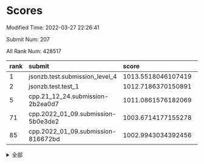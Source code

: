 # Scores

Modified Time: 2022-03-27 22:26:41

Submit Num: 207

All Rank Num: 428517

| rank |               submit               |       score        |       sigma        | pk_num |
| :--- | :--------------------------------- | :----------------- | :----------------- | :----- |
| 1    | jsonzb.test.submission_level_4     | 1013.5518046107419 | 0.8226471631738357 | 8278   |
| 2    | jsonzb.test.test_1                 | 1012.7186370150891 | 0.7990449564745546 | 8282   |
| 5    | cpp.21_12_24.submission-2b2ea0d7   | 1011.0861576182069 | 0.7642892664522893 | 8281   |
| 71   | cpp.2022_01_09.submission-5b0e3de2 | 1003.6714177155278 | 0.7240481408796986 | 8275   |
| 85   | cpp.2022_01_09.submission-816672bd | 1002.9943034392456 | 0.7183378044263462 | 8277   |


<details>
<summary>全部</summary>

| rank |                 submit                 |       score        |       sigma        | pk_num |
| :--- | :------------------------------------- | :----------------- | :----------------- | :----- |
| 1    | jsonzb.test.submission_level_4         | 1013.5518046107419 | 0.8226471631738357 | 8278   |
| 2    | jsonzb.test.test_1                     | 1012.7186370150891 | 0.7990449564745546 | 8282   |
| 3    | gobigger.level_3.submission_level_3_37 | 1011.2771294645476 | 0.8039382700538725 | 8284   |
| 4    | gobigger.level_3.submission_level_3_30 | 1011.169301917951  | 0.7941780932988262 | 8281   |
| 5    | cpp.21_12_24.submission-2b2ea0d7       | 1011.0861576182069 | 0.7642892664522893 | 8281   |
| 6    | gobigger.level_3.submission_level_3_6  | 1011.0682229173251 | 0.7871019557287886 | 8280   |
| 7    | gobigger.level_3.submission_level_3_11 | 1011.005042369744  | 0.7882364838842824 | 8282   |
| 8    | gobigger.level_3.submission_level_3_33 | 1010.9544824522752 | 0.7748015101081646 | 8274   |
| 9    | gobigger.level_3.submission_level_3_48 | 1010.8914603240477 | 0.7881547305984888 | 8282   |
| 10   | gobigger.level_3.submission_level_3_22 | 1010.8851833265671 | 0.7644058917946774 | 8277   |
| 11   | gobigger.level_3.submission_level_3_13 | 1010.8211317056322 | 0.7703606737157279 | 8282   |
| 12   | gobigger.level_3.submission_level_3_21 | 1010.7758023732174 | 0.7761587149109682 | 8282   |
| 13   | gobigger.level_3.submission_level_3_31 | 1010.6809808547641 | 0.8059700615605498 | 8281   |
| 14   | gobigger.level_3.submission_level_3_10 | 1010.6348558605256 | 0.7578599860037356 | 8284   |
| 15   | gobigger.level_3.submission_level_3_16 | 1010.5447989332804 | 0.759136318573118  | 8280   |
| 16   | gobigger.level_3.submission_level_3_47 | 1010.5292183769683 | 0.7568068935762251 | 8282   |
| 17   | gobigger.level_3.submission_level_3_38 | 1010.4808918252276 | 0.7488227401150788 | 8281   |
| 18   | gobigger.level_3.submission_level_3_8  | 1010.4531100155008 | 0.7789268575005284 | 8284   |
| 19   | gobigger.level_3.submission_level_3_42 | 1010.4495956738309 | 0.7540837606866486 | 8278   |
| 20   | gobigger.level_3.submission_level_3_28 | 1010.3979061054431 | 0.7461951073181592 | 8285   |
| 21   | gobigger.level_3.submission_level_3_0  | 1010.3740368219217 | 0.7634894098375558 | 8278   |
| 22   | gobigger.level_3.submission_level_3_36 | 1010.3531886874912 | 0.7778033598095159 | 8278   |
| 23   | gobigger.level_3.submission_level_3_44 | 1010.3079710919568 | 0.7701453122280817 | 8278   |
| 24   | gobigger.level_3.submission_level_3_4  | 1010.3052037021924 | 0.750628650423993  | 8282   |
| 25   | gobigger.level_3.submission_level_3_2  | 1010.2726516916049 | 0.7550041726450254 | 8280   |
| 26   | gobigger.level_3.submission_level_3_3  | 1010.2681291380064 | 0.773446963193846  | 8282   |
| 27   | gobigger.level_3.submission_level_3_15 | 1010.2565107842613 | 0.7595192240362642 | 8281   |
| 28   | gobigger.level_3.submission_level_3_25 | 1010.2334795108673 | 0.7590284638890552 | 8286   |
| 29   | gobigger.level_3.submission_level_3_26 | 1010.175935062303  | 0.7471698089239187 | 8281   |
| 30   | gobigger.level_3.submission_level_3_18 | 1010.0939578022852 | 0.7648550565083094 | 8283   |
| 31   | gobigger.level_3.submission_level_3_49 | 1010.0880678491515 | 0.7603751601200756 | 8279   |
| 32   | gobigger.level_3.submission_level_3_20 | 1010.0466379058738 | 0.7828181012149842 | 8278   |
| 33   | gobigger.level_3.submission_level_3_19 | 1009.9133060412875 | 0.7606443408344931 | 8276   |
| 34   | gobigger.level_3.submission_level_3_17 | 1009.7061169962764 | 0.7588193404323927 | 8284   |
| 35   | gobigger.level_3.submission_level_3_34 | 1009.7011757444795 | 0.7510782790208452 | 8277   |
| 36   | gobigger.level_3.submission_level_3_45 | 1009.6960686681368 | 0.7564761081847148 | 8284   |
| 37   | gobigger.level_3.submission_level_3_39 | 1009.6628982070722 | 0.7471233268216485 | 8277   |
| 38   | gobigger.level_3.submission_level_3_24 | 1009.6113508122    | 0.750826810774485  | 8280   |
| 39   | gobigger.level_3.submission_level_3_9  | 1009.5772732109209 | 0.760326148586847  | 8278   |
| 40   | gobigger.level_3.submission_level_3_27 | 1009.5180922345901 | 0.7779647470058209 | 8281   |
| 41   | gobigger.level_3.submission_level_3_32 | 1009.459515235358  | 0.7433947766313364 | 8280   |
| 42   | gobigger.level_3.submission_level_3_46 | 1009.4292847643513 | 0.7494775370806778 | 8277   |
| 43   | gobigger.level_3.submission_level_3_7  | 1009.4266564297874 | 0.757636086726193  | 8283   |
| 44   | gobigger.level_3.submission_level_3_1  | 1009.1729195475591 | 0.7655200907050878 | 8278   |
| 45   | gobigger.level_3.submission_level_3_43 | 1009.1573972397096 | 0.7563583931215357 | 8282   |
| 46   | gobigger.level_3.submission_level_3_23 | 1009.0120978570783 | 0.7367432158640412 | 8281   |
| 47   | gobigger.level_3.submission_level_3_5  | 1008.9215247173598 | 0.7285010784946025 | 8278   |
| 48   | gobigger.level_3.submission_level_3_41 | 1008.8447539218902 | 0.7492706441526531 | 8285   |
| 49   | gobigger.level_3.submission_level_3_29 | 1008.7685018986086 | 0.7446121620167103 | 8281   |
| 50   | gobigger.level_3.submission_level_3_40 | 1008.6781304219265 | 0.7403016388289241 | 8281   |
| 51   | gobigger.level_3.submission_level_3_35 | 1008.4188845054482 | 0.7286568271052404 | 8282   |
| 52   | gobigger.level_3.submission_level_3_12 | 1008.4147872300986 | 0.7545607517409927 | 8276   |
| 53   | gobigger.level_3.submission_level_3_14 | 1008.1184566316869 | 0.7439347527646649 | 8282   |
| 54   | gobigger.level_1.submission_level_1_8  | 1005.3193648687243 | 0.718173970692247  | 8279   |
| 55   | gobigger.level_1.submission_level_1_1  | 1004.7954878640354 | 0.720793483869771  | 8282   |
| 56   | gobigger.level_1.submission_level_1_21 | 1004.5435452428092 | 0.7136650666183176 | 8276   |
| 57   | gobigger.level_1.submission_level_1_5  | 1004.530702487876  | 0.7186443908587018 | 8282   |
| 58   | gobigger.level_1.submission_level_1_12 | 1004.5305295783511 | 0.7157347502597429 | 8278   |
| 59   | gobigger.level_1.submission_level_1_2  | 1004.5276717324912 | 0.7231749571114238 | 8282   |
| 60   | gobigger.level_1.submission_level_1_23 | 1004.5203105649606 | 0.7170793349427459 | 8277   |
| 61   | gobigger.level_1.submission_level_1_35 | 1004.4895214808759 | 0.7173058068927882 | 8280   |
| 62   | gobigger.level_1.submission_level_1_36 | 1004.2715474442335 | 0.7146363119735893 | 8278   |
| 63   | gobigger.level_1.submission_level_1_34 | 1004.2149866611103 | 0.7235213116740964 | 8280   |
| 64   | gobigger.level_1.submission_level_1_13 | 1004.0041828682515 | 0.7150184210489361 | 8281   |
| 65   | gobigger.level_1.submission_level_1_37 | 1003.8452527821402 | 0.7111732833158856 | 8280   |
| 66   | gobigger.level_1.submission_level_1_39 | 1003.8435303445239 | 0.7194330784164542 | 8278   |
| 67   | gobigger.level_1.submission_level_1_9  | 1003.7667243953689 | 0.7297957642791469 | 8280   |
| 68   | gobigger.level_1.submission_level_1_44 | 1003.7664845045215 | 0.7140584507317862 | 8278   |
| 69   | gobigger.level_1.submission_level_1_41 | 1003.7524079901093 | 0.7151569180445534 | 8287   |
| 70   | gobigger.level_1.submission_level_1_22 | 1003.7018362602552 | 0.7247947149259991 | 8282   |
| 71   | cpp.2022_01_09.submission-5b0e3de2     | 1003.6714177155278 | 0.7240481408796986 | 8275   |
| 72   | gobigger.level_1.submission_level_1_7  | 1003.6642605768895 | 0.7166482084537981 | 8280   |
| 73   | gobigger.level_1.submission_level_1_45 | 1003.6373845084333 | 0.7189023238596866 | 8281   |
| 74   | gobigger.level_1.submission_level_1_33 | 1003.6056784742124 | 0.7013554375922931 | 8283   |
| 75   | gobigger.level_1.submission_level_1_30 | 1003.5983926535641 | 0.7156060841184592 | 8282   |
| 76   | gobigger.level_1.submission_level_1_38 | 1003.5096810872676 | 0.7284247051885145 | 8283   |
| 77   | gobigger.level_1.submission_level_1_6  | 1003.4817923495432 | 0.717522179014559  | 8279   |
| 78   | gobigger.level_1.submission_level_1_15 | 1003.4705923831013 | 0.7107223002870371 | 8283   |
| 79   | gobigger.level_1.submission_level_1_20 | 1003.425766683655  | 0.7159952815843335 | 8280   |
| 80   | gobigger.level_1.submission_level_1_3  | 1003.4037941037326 | 0.716507382637587  | 8279   |
| 81   | gobigger.level_1.submission_level_1_40 | 1003.2927823401043 | 0.7223151751152168 | 8281   |
| 82   | gobigger.level_1.submission_level_1_0  | 1003.1984401043754 | 0.7219763188868717 | 8281   |
| 83   | gobigger.level_1.submission_level_1_31 | 1003.147633997748  | 0.713583536528349  | 8285   |
| 84   | gobigger.level_1.submission_level_1_46 | 1003.0741077597834 | 0.7236865028472803 | 8283   |
| 85   | cpp.2022_01_09.submission-816672bd     | 1002.9943034392456 | 0.7183378044263462 | 8277   |
| 86   | gobigger.level_1.submission_level_1_4  | 1002.9407570570695 | 0.7301652444383872 | 8281   |
| 87   | gobigger.level_1.submission_level_1_25 | 1002.8329949535113 | 0.7149457960426718 | 8281   |
| 88   | gobigger.level_1.submission_level_1_42 | 1002.7517840212748 | 0.713863373127121  | 8280   |
| 89   | gobigger.level_1.submission_level_1_49 | 1002.6663265952565 | 0.7133785085143107 | 8281   |
| 90   | gobigger.level_1.submission_level_1_27 | 1002.6000269725276 | 0.7054771064966949 | 8280   |
| 91   | gobigger.level_1.submission_level_1_47 | 1002.5946746239533 | 0.7151905439267812 | 8281   |
| 92   | gobigger.level_1.submission_level_1_11 | 1002.5789407357988 | 0.7167286290212752 | 8275   |
| 93   | gobigger.level_1.submission_level_1_48 | 1002.5632402708349 | 0.7110166483617474 | 8279   |
| 94   | gobigger.level_1.submission_level_1_18 | 1002.5238288839358 | 0.7128391579886669 | 8281   |
| 95   | gobigger.level_1.submission_level_1_32 | 1002.5053383141978 | 0.7248777751520713 | 8280   |
| 96   | gobigger.level_1.submission_level_1_43 | 1002.4471426143714 | 0.7108708717370381 | 8279   |
| 97   | gobigger.level_1.submission_level_1_17 | 1002.4261524382699 | 0.7173474001892997 | 8284   |
| 98   | gobigger.level_1.submission_level_1_16 | 1002.3539763953534 | 0.7161790486597499 | 8280   |
| 99   | gobigger.level_1.submission_level_1_24 | 1002.294097371049  | 0.7310707334185524 | 8283   |
| 100  | gobigger.level_1.submission_level_1_19 | 1002.2728331121085 | 0.7162200786554884 | 8282   |
| 101  | gobigger.level_1.submission_level_1_10 | 1002.1937639291644 | 0.72117509498309   | 8280   |
| 102  | gobigger.level_1.submission_level_1_14 | 1001.992844176744  | 0.7110822865443714 | 8283   |
| 103  | gobigger.level_1.submission_level_1_28 | 1001.9686726052328 | 0.7137261747031635 | 8281   |
| 104  | gobigger.level_1.submission_level_1_26 | 1001.817914416051  | 0.709413658371012  | 8278   |
| 105  | gobigger.level_1.submission_level_1_29 | 1001.7069573523365 | 0.7237979384213968 | 8279   |
| 106  | gobigger.random.submission_random_27   | 997.7458770127754  | 0.7001815938725452 | 8284   |
| 107  | gobigger.random.submission_random_41   | 997.6909703695684  | 0.6978428225714822 | 8281   |
| 108  | gobigger.random.submission_random_49   | 997.0828118403352  | 0.7022157726082807 | 8282   |
| 109  | gobigger.random.submission_random_4    | 997.0620839468836  | 0.7003576593408734 | 8280   |
| 110  | gobigger.random.submission_random_30   | 996.7620443847242  | 0.7251892064923784 | 8281   |
| 111  | gobigger.random.submission_random_8    | 996.7426118155297  | 0.7208197294446496 | 8279   |
| 112  | gobigger.random.submission_random_17   | 996.7240623869651  | 0.7099446495086786 | 8286   |
| 113  | gobigger.random.submission_random_44   | 996.7107501094068  | 0.7107077098709563 | 8278   |
| 114  | gobigger.random.submission_random_12   | 996.6960125967897  | 0.71520441615976   | 8277   |
| 115  | gobigger.random.submission_random_16   | 996.6145047226536  | 0.6982213615711906 | 8281   |
| 116  | gobigger.random.submission_random_11   | 996.5266011586652  | 0.7079382298162611 | 8278   |
| 117  | gobigger.random.submission_random_19   | 996.4997239017019  | 0.7000596499497134 | 8285   |
| 118  | gobigger.random.submission_random_34   | 996.4215255279013  | 0.7184824753853564 | 8280   |
| 119  | gobigger.random.submission_random_2    | 996.290984790726   | 0.700625448719925  | 8280   |
| 120  | gobigger.random.submission_random_35   | 996.2755174134201  | 0.7074964538840174 | 8281   |
| 121  | gobigger.random.submission_random_26   | 996.224920672982   | 0.7093185920803007 | 8278   |
| 122  | gobigger.random.submission_random_14   | 996.2237508507086  | 0.7097180565537021 | 8284   |
| 123  | gobigger.random.submission_random_45   | 996.201984281958   | 0.711585026774979  | 8277   |
| 124  | gobigger.random.submission_random_7    | 996.164706722225   | 0.7044711840399261 | 8289   |
| 125  | gobigger.random.submission_random_20   | 996.1527191559022  | 0.6971507333650838 | 8281   |
| 126  | gobigger.random.submission_random_39   | 996.1511120733796  | 0.7009471158930142 | 8281   |
| 127  | gobigger.random.submission_random_32   | 996.1365442251981  | 0.7138051157581676 | 8279   |
| 128  | gobigger.random.submission_random_46   | 996.0913064162123  | 0.7136717047378072 | 8278   |
| 129  | gobigger.random.submission_random_21   | 996.0390387341848  | 0.7110097847867175 | 8283   |
| 130  | gobigger.random.submission_random_13   | 996.0199556752201  | 0.7082601055432703 | 8287   |
| 131  | gobigger.random.submission_random_9    | 996.0115539631267  | 0.7163615988672836 | 8283   |
| 132  | gobigger.random.submission_random_36   | 996.0060797802257  | 0.7168224861884926 | 8277   |
| 133  | gobigger.random.submission_random_0    | 995.9962269798206  | 0.7134262053887447 | 8278   |
| 134  | gobigger.random.submission_random_18   | 995.9779499220175  | 0.7084620297249301 | 8282   |
| 135  | gobigger.random.submission_random_38   | 995.9760560529049  | 0.7145752071132289 | 8278   |
| 136  | gobigger.random.submission_random_37   | 995.9189200093128  | 0.6929266615749942 | 8284   |
| 137  | gobigger.random.submission_random_23   | 995.8797864621371  | 0.7070206497402626 | 8281   |
| 138  | gobigger.random.submission_random_6    | 995.8768963710646  | 0.7085542249623074 | 8282   |
| 139  | gobigger.random.submission_random_10   | 995.8460523492955  | 0.7111907459592807 | 8283   |
| 140  | gobigger.random.submission_random_28   | 995.7355619114792  | 0.7064543957183093 | 8282   |
| 141  | gobigger.random.submission_random_24   | 995.7330380327768  | 0.7011824858143416 | 8278   |
| 142  | gobigger.random.submission_random_48   | 995.6743057765976  | 0.7114370864061144 | 8276   |
| 143  | gobigger.random.submission_random_15   | 995.5630857421713  | 0.7107128280686704 | 8277   |
| 144  | gobigger.random.submission_random_29   | 995.561048755047   | 0.7096658294871333 | 8278   |
| 145  | gobigger.random.submission_random_31   | 995.5519831430034  | 0.6999586965920684 | 8286   |
| 146  | gobigger.random.submission_random_42   | 995.5249743817385  | 0.7190052591450852 | 8283   |
| 147  | gobigger.random.submission_random_43   | 995.4427275111166  | 0.712059270744093  | 8285   |
| 148  | gobigger.random.submission_random_40   | 995.3829402028848  | 0.7236739573154201 | 8286   |
| 149  | gobigger.random.submission_random_47   | 995.0683985772874  | 0.7064455866583762 | 8280   |
| 150  | gobigger.random.submission_random_1    | 995.0391369267074  | 0.7062756394139501 | 8275   |
| 151  | gobigger.random.submission_random_5    | 994.8991147962522  | 0.7249161890456695 | 8283   |
| 152  | gobigger.random.submission_random_25   | 994.8521673218752  | 0.7160806403210087 | 8278   |
| 153  | gobigger.random.submission_random_33   | 994.81249125965    | 0.7131845591066531 | 8280   |
| 154  | gobigger.level_2.submission_level_2_27 | 994.5608078734956  | 0.7234006712499662 | 8278   |
| 155  | gobigger.level_2.submission_level_2_9  | 994.3673682523311  | 0.7105903992528273 | 8281   |
| 156  | gobigger.random.submission_random_22   | 994.2175629616693  | 0.7115404113285515 | 8285   |
| 157  | gobigger.level_2.submission_level_2_8  | 993.9713701247846  | 0.7473748180558664 | 8284   |
| 158  | gobigger.level_2.submission_level_2_43 | 993.8477001643439  | 0.7359606550308161 | 8281   |
| 159  | gobigger.level_2.submission_level_2_25 | 993.741618072955   | 0.7302598141453222 | 8287   |
| 160  | gobigger.random.submission_random_3    | 993.7332213904399  | 0.7258741891719849 | 8279   |
| 161  | gobigger.level_2.submission_level_2_21 | 993.7297005691561  | 0.7265050154257398 | 8275   |
| 162  | gobigger.level_2.submission_level_2_2  | 993.5976072858416  | 0.73143575527695   | 8282   |
| 163  | gobigger.level_2.submission_level_2_32 | 993.3539516152703  | 0.734056476644499  | 8283   |
| 164  | gobigger.level_2.submission_level_2_44 | 993.1600494572275  | 0.7241693808536513 | 8283   |
| 165  | gobigger.level_2.submission_level_2_46 | 993.1219936621198  | 0.7363127639264299 | 8281   |
| 166  | gobigger.level_2.submission_level_2_19 | 993.0175243122526  | 0.7339409147931989 | 8276   |
| 167  | gobigger.level_2.submission_level_2_37 | 992.9622037677601  | 0.7434714829026304 | 8282   |
| 168  | gobigger.level_2.submission_level_2_10 | 992.9366376180092  | 0.7349992289856947 | 8279   |
| 169  | gobigger.level_2.submission_level_2_18 | 992.8623249333086  | 0.7347771519470545 | 8278   |
| 170  | gobigger.level_2.submission_level_2_6  | 992.8076414341675  | 0.7440700206406582 | 8278   |
| 171  | gobigger.level_2.submission_level_2_12 | 992.8070237175018  | 0.7512695236554542 | 8280   |
| 172  | gobigger.level_2.submission_level_2_17 | 992.7547508186603  | 0.7252124104077625 | 8277   |
| 173  | gobigger.level_2.submission_level_2_38 | 992.7242256192957  | 0.7326807740228386 | 8277   |
| 174  | gobigger.level_2.submission_level_2_45 | 992.7094790320577  | 0.7444304231197412 | 8280   |
| 175  | gobigger.level_2.submission_level_2_35 | 992.6962504792052  | 0.7500688272563728 | 8279   |
| 176  | gobigger.level_2.submission_level_2_13 | 992.6258805952059  | 0.7467317819864666 | 8281   |
| 177  | gobigger.level_2.submission_level_2_30 | 992.5900603925019  | 0.7491261217816964 | 8283   |
| 178  | gobigger.level_2.submission_level_2_31 | 992.5635427199891  | 0.7447225130683243 | 8282   |
| 179  | gobigger.level_2.submission_level_2_28 | 992.5506446329318  | 0.7299986114889375 | 8281   |
| 180  | gobigger.level_2.submission_level_2_48 | 992.545992267122   | 0.7344158408369402 | 8286   |
| 181  | gobigger.level_2.submission_level_2_16 | 992.5189428614825  | 0.7412373099600877 | 8283   |
| 182  | gobigger.level_2.submission_level_2_5  | 992.4871154056086  | 0.7405576471082524 | 8280   |
| 183  | gobigger.level_2.submission_level_2_36 | 992.3331080559569  | 0.7468614014846138 | 8285   |
| 184  | gobigger.level_2.submission_level_2_29 | 992.1530995963607  | 0.7295212788420002 | 8281   |
| 185  | gobigger.level_2.submission_level_2_1  | 992.0048611619342  | 0.7587247811650686 | 8280   |
| 186  | gobigger.level_2.submission_level_2_34 | 991.9627373975515  | 0.7435324739704653 | 8282   |
| 187  | gobigger.level_2.submission_level_2_39 | 991.8324887450162  | 0.7562355220463789 | 8280   |
| 188  | gobigger.level_2.submission_level_2_24 | 991.8229640979158  | 0.7686804579975455 | 8284   |
| 189  | gobigger.level_2.submission_level_2_3  | 991.6076518725386  | 0.7436032472959637 | 8285   |
| 190  | gobigger.level_2.submission_level_2_20 | 991.4580542871034  | 0.7571242315943412 | 8283   |
| 191  | gobigger.level_2.submission_level_2_7  | 991.4521709170974  | 0.7505932709973114 | 8278   |
| 192  | gobigger.level_2.submission_level_2_22 | 991.3640865554651  | 0.7487262799482168 | 8280   |
| 193  | gobigger.level_2.submission_level_2_47 | 991.3294707061497  | 0.7264263852848206 | 8276   |
| 194  | gobigger.level_2.submission_level_2_49 | 991.3080927607226  | 0.7714161814472105 | 8276   |
| 195  | gobigger.level_2.submission_level_2_15 | 991.2390371176205  | 0.7420581502560815 | 8283   |
| 196  | gobigger.level_2.submission_level_2_23 | 991.184270479691   | 0.7546025126574313 | 8273   |
| 197  | gobigger.level_2.submission_level_2_33 | 991.1280070655731  | 0.7386031341349121 | 8284   |
| 198  | gobigger.level_2.submission_level_2_4  | 990.9876401771567  | 0.7545826239037181 | 8283   |
| 199  | gobigger.level_2.submission_level_2_0  | 990.919403554076   | 0.7657024408069489 | 8281   |
| 200  | gobigger.level_2.submission_level_2_26 | 990.8141684946705  | 0.7610708869059374 | 8280   |
| 201  | gobigger.level_2.submission_level_2_42 | 990.6039172249115  | 0.7592053611829517 | 8276   |
| 202  | gobigger.level_2.submission_level_2_41 | 990.4855189704748  | 0.77702174168207   | 8276   |
| 203  | gobigger.level_2.submission_level_2_11 | 990.2460944221391  | 0.7626082350999975 | 8276   |
| 204  | gobigger.level_2.submission_level_2_40 | 990.1072836447798  | 0.7778690225060483 | 8279   |
| 205  | gobigger.level_2.submission_level_2_14 | 990.0911863101113  | 0.7521878601196329 | 8277   |
| 206  | gobigger.none.submission_none_0        | 976.4894525807454  | 1.4235355719050227 | 8278   |
| 207  | gobigger.none.submission_none_1        | 975.7407902303705  | 1.5323286382886692 | 8280   |

</details>